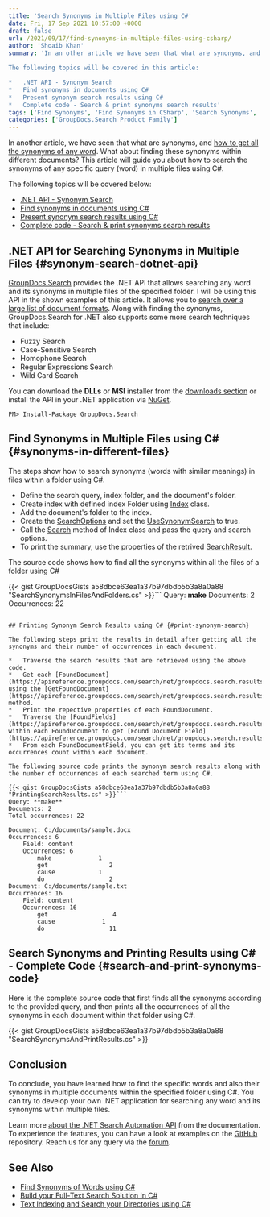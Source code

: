 ```yaml
---
title: 'Search Synonyms in Multiple Files using C#'
date: Fri, 17 Sep 2021 10:57:00 +0000
draft: false
url: /2021/09/17/find-synonyms-in-multiple-files-using-csharp/
author: 'Shoaib Khan'
summary: 'In an other article we have seen that what are synonyms, and how to get all the synonyms of any word. What about find these synonyms with in different documents. This article will guide you about how to search the synonyms of any specific query (word) in multiple files using C#.

The following topics will be covered in this article:

*   .NET API - Synonym Search
*   Find synonyms in documents using C#
*   Present synonym search results using C#
*   Complete code - Search & print synonyms search results'
tags: ['Find Synonyms', 'Find Synonyms in CSharp', 'Search Synonyms', 'Search Synonyms in CSharp', 'Search Synonyms in Files']
categories: ['GroupDocs.Search Product Family']
---
```


In another article, we have seen that what are synonyms, and [how to get all the synonyms of any word](https://blog.groupdocs.com/2021/09/14/find-synonyms-of-words-using-csharp). What about finding these synonyms within different documents? This article will guide you about how to search the synonyms of any specific query (word) in multiple files using C#.

The following topics will be covered below:

*   [.NET API - Synonym Search](#synonym-search-dotnet-api)
*   [Find synonyms in documents using C#](#synonyms-in-different-files)
*   [Present synonym search results using C#](#print-synonym-search)
*   [Complete code - Search & print synonyms search results](#search-and-print-synonyms-code)

## .NET API for Searching Synonyms in Multiple Files {#synonym-search-dotnet-api}

[GroupDocs.Search](https://products.groupdocs.com/search/) provides the .NET API that allows searching any word and its synonyms in multiple files of the specified folder. I will be using this API in the shown examples of this article. It allows you to [search over a large list of document formats](https://docs.groupdocs.com/search/net/supported-document-formats/). Along with finding the synonyms, GroupDocs.Search for .NET also supports some more search techniques that include:

*   Fuzzy Search
*   Case-Sensitive Search
*   Homophone Search
*   Regular Expressions Search
*   Wild Card Search

You can download the **DLLs** or **MSI** installer from the [downloads section](https://downloads.groupdocs.com/search) or install the API in your .NET application via [NuGet](https://www.nuget.org/packages/groupdocs.search).

```
PM> Install-Package GroupDocs.Search
```

## Find Synonyms in Multiple Files using C# {#synonyms-in-different-files}

The steps show how to search synonyms (words with similar meanings) in files within a folder using C#.

*   Define the search query, index folder, and the document's folder.
*   Create index with defined index Folder using [Index](https://apireference.groupdocs.com/search/net/groupdocs.search/index) class.
*   Add the document's folder to the index.
*   Create the [SearchOptions](https://apireference.groupdocs.com/search/net/groupdocs.search.options/searchoptions) and set the [UseSynonymSearch](https://apireference.groupdocs.com/search/net/groupdocs.search.options/searchoptions/properties/usesynonymsearch) to true.
*   Call the [Search](https://apireference.groupdocs.com/search/net/groupdocs.search/index/methods/search/index) method of Index class and pass the query and search options.
*   To print the summary, use the properties of the retrived [SearchResult](https://apireference.groupdocs.com/search/net/groupdocs.search.results/searchresult).

The source code shows how to find all the synonyms within all the files of a folder using C#

{{< gist GroupDocsGists a58dbce63ea1a37b97dbdb5b3a8a0a88 "SearchSynonymsInFilesAndFolders.cs" >}}```
Query: **make**
Documents: 2
Occurrences: 22
```

## Printing Synonym Search Results using C# {#print-synonym-search}

The following steps print the results in detail after getting all the synonyms and their number of occurrences in each document.

*   Traverse the search results that are retrieved using the above code.
*   Get each [FoundDocument](https://apireference.groupdocs.com/search/net/groupdocs.search.results/founddocument) using the [GetFoundDocument](https://apireference.groupdocs.com/search/net/groupdocs.search.results/searchresult/methods/getfounddocument) method.
*   Print the repective properties of each FoundDocument.
*   Traverse the [FoundFields](https://apireference.groupdocs.com/search/net/groupdocs.search.results/founddocument/properties/foundfields) within each FoundDocument to get [Found Document Field](https://apireference.groupdocs.com/search/net/groupdocs.search.results/founddocumentfield).
*   From each FoundDocumentField, you can get its terms and its occurrences count within each document.

The following source code prints the synonym search results along with the number of occurrences of each searched term using C#.

{{< gist GroupDocsGists a58dbce63ea1a37b97dbdb5b3a8a0a88 "PrintingSearchResults.cs" >}}```
Query: **make**
Documents: 2
Total occurrences: 22

Document: C:/documents/sample.docx
Occurrences: 6
    Field: content
    Occurrences: 6
        make             1
        get                 2
        cause            1
        do                  2
Document: C:/documents/sample.txt
Occurrences: 16
    Field: content
    Occurrences: 16
        get                  4
        cause             1
        do                  11
```

## Search Synonyms and Printing Results using C# - Complete Code {#search-and-print-synonyms-code}

Here is the complete source code that first finds all the synonyms according to the provided query, and then prints all the occurrences of all the synonyms in each document within that folder using C#.

{{< gist GroupDocsGists a58dbce63ea1a37b97dbdb5b3a8a0a88 "SearchSynonymsAndPrintResults.cs" >}}

## Conclusion

To conclude, you have learned how to find the specific words and also their synonyms in multiple documents within the specified folder using C#. You can try to develop your own .NET application for searching any word and its synonyms within multiple files.

Learn more [about the .NET Search Automation API](https://docs.groupdocs.com/search/net/) from the documentation. To experience the features, you can have a look at examples on the [GitHub](https://github.com/groupdocs-search) repository. Reach us for any query via the [forum](https://forum.groupdocs.com/).

## See Also

*   [Find Synonyms of Words using C#](https://blog.groupdocs.com/2021/09/14/find-synonyms-of-words-using-csharp)
*   [Build your Full-Text Search Solution in C#](https://blog.groupdocs.com/2021/06/03/build-your-full-text-search-solution-in-csharp/)
*   [Text Indexing and Search your Directories using C#](https://blog.groupdocs.com/2020/05/29/search-text-by-indexing-in-csharp-net/)




